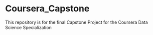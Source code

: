 # Coursera_Capstone
This repository is for the final Capstone Project for the Coursera Data Science Specialization
